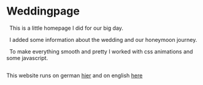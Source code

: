 # Weddingpage

&nbsp;
This is a little homepage I did for our big day.

&nbsp;
I added some information about the wedding and our honeymoon journey.

&nbsp;
To make everything smooth and pretty I worked with css animations and some javascript.
##
This website runs on german [hier](https://wedding.yingrjimsch.xyz) and on english [here](https://wedding.yingrjimsch/en)
